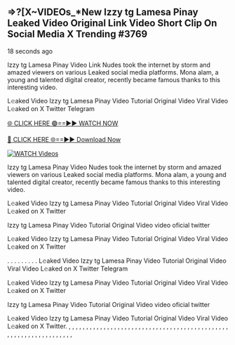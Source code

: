 ## =>?[X~VIDEOs_*New Izzy tg Lamesa Pinay Leaked Video Original Link Video Short Clip On  Social Media X Trending #3769

18 seconds ago

Izzy tg Lamesa Pinay Video Link Nudes took the internet by storm and amazed viewers on various Leaked social media platforms. Mona alam, a young and talented digital creator, recently became famous thanks to this interesting video.

L𝚎aked Video Izzy tg Lamesa Pinay Video Tutorial Original Video Viral Video L𝚎aked on X Twitter Telegram

[🌐 CLICK HERE 🟢==►► WATCH NOW](https://dekho-ki-hoy-07-2k25.blogspot.com/2025/01/viral-on.html)

[🔴 CLICK HERE 🌐==►► Download Now](https://dekho-ki-hoy-07-2k25.blogspot.com/2025/01/viral-on.html)

[![WATCH Videos](https://i.imgur.com/dJHk4Zq.gif)](https://dekho-ki-hoy-07-2k25.blogspot.com/2025/01/viral-on.html)

Izzy tg Lamesa Pinay Video Nudes took the internet by storm and amazed viewers on various Leaked social media platforms. Mona alam, a young and talented digital creator, recently became famous thanks to this interesting video.

L𝚎aked Video Izzy tg Lamesa Pinay Video Tutorial Original Video Viral Video L𝚎aked on X Twitter

Izzy tg Lamesa Pinay Video Tutorial Original Video video oficial twitter

L𝚎aked Video Izzy tg Lamesa Pinay Video Tutorial Original Video Viral Video L𝚎aked on X Twitter

. . . . . . . . . L𝚎aked Video Izzy tg Lamesa Pinay Video Tutorial Original Video Viral Video L𝚎aked on X Twitter Telegram

L𝚎aked Video Izzy tg Lamesa Pinay Video Tutorial Original Video Viral Video L𝚎aked on X Twitter

Izzy tg Lamesa Pinay Video Tutorial Original Video video oficial twitter

L𝚎aked Video Izzy tg Lamesa Pinay Video Tutorial Original Video Viral Video L𝚎aked on X Twitter.
,
,
,
,
,
,
,
,
,
,
,
,
,
,
,
,
,
,
,
,
,
,
,
,
,
,
,
,
,
,
,
,
,
,
,
,
,
,
,
,
,
,
,
,
,
,
,
,
,
,
,
,
,
,
,
,
,
,
,
,
,
,
,
,
,
